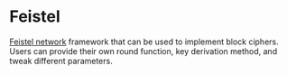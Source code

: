 # Feistel
[Feistel network](https://en.wikipedia.org/wiki/Feistel_cipher) framework that can be used to implement block ciphers. Users can provide their own round function, key derivation method, and tweak different parameters.

